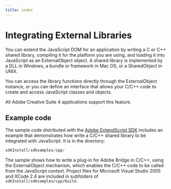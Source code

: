 ```yaml
---
title: index
---
```

# Integrating External Libraries

You can extend the JavaScript DOM for an application by writing a C or C++ shared library, compiling it for the platform you are using, and loading it into JavaScript as an ExternalObject object. A shared library is implemented by a DLL in Windows, a bundle or framework in Mac OS, or a SharedObject in UNIX.

You can access the library functions directly through the ExternalObject instance, or you can define an interface that allows your C/C++ code to create and access JavaScript classes and objects.

All Adobe Creative Suite 4 applications support this feature.

## Example code

The sample code distributed with the [Adobe ExtendScript SDK](https://github.com/Adobe-CEP/CEP-Resources/tree/master/ExtendScript-Toolkit) includes an example that demonstrates how write a C/C++ shared library to be integrated with JavaScript. It is in the directory:

```javascript
sdkInstall/sdksamples/cpp/
```

The sample shows how to write a plug-in for Adobe Bridge in C/C++, using the ExternalObject mechanism, which enables the C/C++ code to be called from the JavaScript context. Project files for Microsoft Visual Studio 2005 and XCode 2.4 are included in subfolders of `sdkInstall/sdksamples/cpp/build.`
